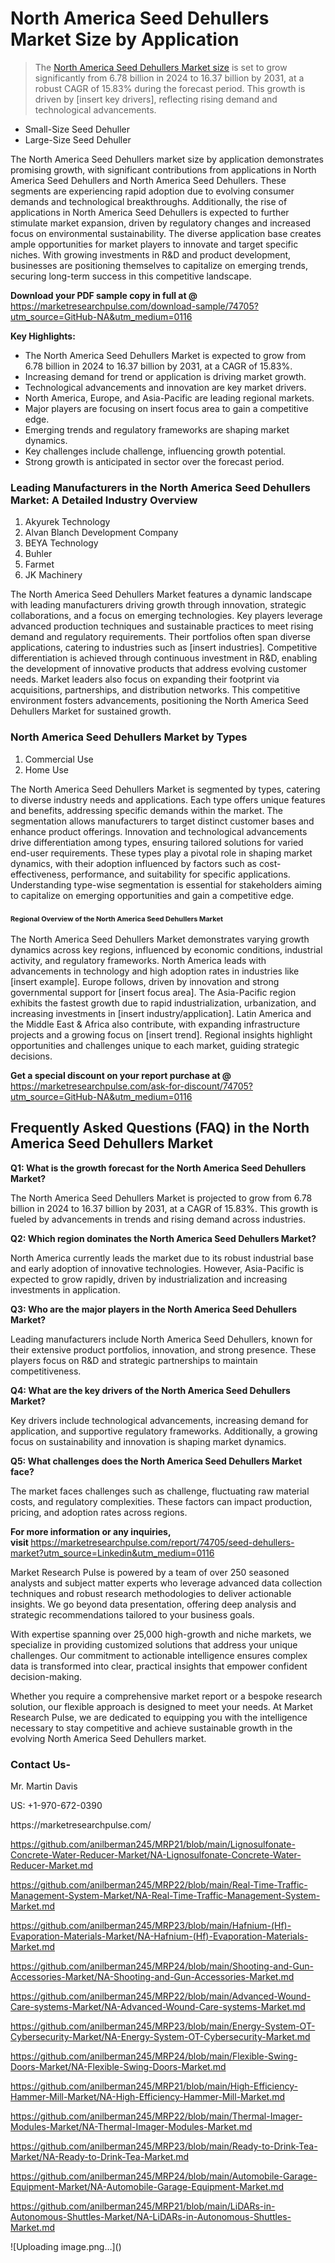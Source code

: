 <h1>North America Seed Dehullers Market&nbsp;Size by Application</h1><blockquote><p>The <a href="https://marketresearchpulse.com/download-sample/74705?utm_source=GitHub-NA&amp;utm_medium=0116">North America Seed Dehullers Market size</a> is set to grow significantly from 6.78 billion in 2024 to 16.37 billion by 2031, at a robust CAGR of 15.83% during the forecast period. This growth is driven by [insert key drivers], reflecting rising demand and technological advancements.</p></blockquote><ul><li>Small-Size Seed Dehuller<li> Large-Size Seed Dehuller</li></ul><p>The North America Seed Dehullers market size by application demonstrates promising growth, with significant contributions from applications in North America Seed Dehullers and North America Seed Dehullers. These segments are experiencing rapid adoption due to evolving consumer demands and technological breakthroughs. Additionally, the rise of applications in North America Seed Dehullers is expected to further stimulate market expansion, driven by regulatory changes and increased focus on environmental sustainability. The diverse application base creates ample opportunities for market players to innovate and target specific niches. With growing investments in R&D and product development, businesses are positioning themselves to capitalize on emerging trends, securing long-term success in this competitive landscape.</p><p><strong>Download your PDF sample copy in full at @ </strong><a href="https://marketresearchpulse.com/download-sample/74705?utm_source=GitHub-NA&amp;utm_medium=0116">https://marketresearchpulse.com/download-sample/74705?utm_source=GitHub-NA&amp;utm_medium=0116</a></p><p><strong>Key Highlights: </strong></p><ul><li>The North America Seed Dehullers Market is expected to grow from 6.78 billion in 2024 to 16.37 billion by 2031, at a CAGR of 15.83%.</li><li>Increasing demand for trend or application is driving market growth.</li><li>Technological advancements and innovation are key market drivers.</li><li>North America, Europe, and Asia-Pacific are leading regional markets.</li><li>Major players are focusing on insert focus area to gain a competitive edge.</li><li>Emerging trends and regulatory frameworks are shaping market dynamics.</li><li>Key challenges include challenge, influencing growth potential.</li><li>Strong growth is anticipated in sector over the forecast period.</li></ul><h3>Leading Manufacturers in the North America Seed Dehullers Market: A Detailed Industry Overview</h3><ol><li>Akyurek Technology</li><li>Alvan Blanch Development Company</li><li>BEYA Technology</li><li>Buhler</li><li>Farmet</li><li>JK Machinery</li></ol><div class="flex max-w-full flex-col flex-grow"><div class="min-h-8 text-message flex w-full flex-col items-end gap-2 whitespace-normal break-words [.text-message+&amp;]:mt-5" dir="auto" data-message-author-role="assistant" data-message-id="fd8432e4-4910-450d-b182-61b7bfb0a01f" data-message-model-slug="gpt-4o"><div class="flex w-full flex-col gap-1 empty:hidden first:pt-[3px]"><div class="markdown prose w-full break-words dark:prose-invert light"><p>The North America Seed Dehullers Market features a dynamic landscape with leading manufacturers driving growth through innovation, strategic collaborations, and a focus on emerging technologies. Key players leverage advanced production techniques and sustainable practices to meet rising demand and regulatory requirements. Their portfolios often span diverse applications, catering to industries such as [insert industries]. Competitive differentiation is achieved through continuous investment in R&amp;D, enabling the development of innovative products that address evolving customer needs. Market leaders also focus on expanding their footprint via acquisitions, partnerships, and distribution networks. This competitive environment fosters advancements, positioning the North America Seed Dehullers Market for sustained growth.</p></div></div></div></div><h3>North America Seed Dehullers Market by Types</h3><ol><li>Commercial Use<li> Home Use</li></ol><div class="flex max-w-full flex-col flex-grow"><div class="min-h-8 text-message flex w-full flex-col items-end gap-2 whitespace-normal break-words [.text-message+&amp;]:mt-5" dir="auto" data-message-author-role="assistant" data-message-id="084470be-0bb7-4664-bddf-5156b4f41249" data-message-model-slug="gpt-4o-mini"><div class="flex w-full flex-col gap-1 empty:hidden first:pt-[3px]"><div class="markdown prose w-full break-words dark:prose-invert light"><p>The North America Seed Dehullers Market is segmented by types, catering to diverse industry needs and applications. Each type offers unique features and benefits, addressing specific demands within the market. The segmentation allows manufacturers to target distinct customer bases and enhance product offerings. Innovation and technological advancements drive differentiation among types, ensuring tailored solutions for varied end-user requirements. These types play a pivotal role in shaping market dynamics, with their adoption influenced by factors such as cost-effectiveness, performance, and suitability for specific applications. Understanding type-wise segmentation is essential for stakeholders aiming to capitalize on emerging opportunities and gain a competitive edge.</p></div></div></div></div><h3><span style="font-size: 11px;">Regional Overview of the North America Seed Dehullers Market</span></h3><div class="flex max-w-full flex-col flex-grow"><div class="min-h-8 text-message flex w-full flex-col items-end gap-2 whitespace-normal break-words [.text-message+&amp;]:mt-5" dir="auto" data-message-author-role="assistant" data-message-id="e9038762-ce64-4e30-91c9-9bd413514231" data-message-model-slug="gpt-4o-mini"><div class="flex w-full flex-col gap-1 empty:hidden first:pt-[3px]"><div class="markdown prose w-full break-words dark:prose-invert light"><p>The North America Seed Dehullers Market demonstrates varying growth dynamics across key regions, influenced by economic conditions, industrial activity, and regulatory frameworks. North America leads with advancements in technology and high adoption rates in industries like [insert example]. Europe follows, driven by innovation and strong governmental support for [insert focus area]. The Asia-Pacific region exhibits the fastest growth due to rapid industrialization, urbanization, and increasing investments in [insert industry/application]. Latin America and the Middle East &amp; Africa also contribute, with expanding infrastructure projects and a growing focus on [insert trend]. Regional insights highlight opportunities and challenges unique to each market, guiding strategic decisions.</p></div></div></div></div><p><strong>Get a special discount on your report purchase at @ </strong><a href="https://marketresearchpulse.com/ask-for-discount/74705?utm_source=GitHub-NA&amp;utm_medium=0116">https://marketresearchpulse.com/ask-for-discount/74705?utm_source=GitHub-NA&amp;utm_medium=0116</a></p><h2>Frequently Asked Questions (FAQ) in the North America Seed Dehullers Market</h2><p><strong>Q1: What is the growth forecast for the North America Seed Dehullers Market?</strong></p><p>The North America Seed Dehullers Market is projected to grow from 6.78 billion in 2024 to 16.37 billion by 2031, at a CAGR of 15.83%. This growth is fueled by advancements in trends and rising demand across industries.</p><p><strong>Q2: Which region dominates the North America Seed Dehullers Market?</strong></p><p>North America currently leads the market due to its robust industrial base and early adoption of innovative technologies. However, Asia-Pacific is expected to grow rapidly, driven by industrialization and increasing investments in application.</p><p><strong>Q3: Who are the major players in the North America Seed Dehullers Market?</strong></p><p>Leading manufacturers include North America Seed Dehullers, known for their extensive product portfolios, innovation, and strong presence. These players focus on R&amp;D and strategic partnerships to maintain competitiveness.</p><p><strong>Q4: What are the key drivers of the North America Seed Dehullers Market?</strong></p><p>Key drivers include technological advancements, increasing demand for application, and supportive regulatory frameworks. Additionally, a growing focus on sustainability and innovation is shaping market dynamics.</p><p><strong>Q5: What challenges does the North America Seed Dehullers Market face?</strong></p><p>The market faces challenges such as challenge, fluctuating raw material costs, and regulatory complexities. These factors can impact production, pricing, and adoption rates across regions.</p><p><strong>For more information or any inquiries, visit&nbsp;</strong><a href="https://marketresearchpulse.com/report/74705/seed-dehullers-market?utm_source=Linkedin&utm_medium=0116">https://marketresearchpulse.com/report/74705/seed-dehullers-market?utm_source=Linkedin&utm_medium=0116</a></p><p>Market Research Pulse is powered by a team of over 250 seasoned analysts and subject matter experts who leverage advanced data collection techniques and robust research methodologies to deliver actionable insights. We go beyond data presentation, offering deep analysis and strategic recommendations tailored to your business goals.</p><p>With expertise spanning over 25,000 high-growth and niche markets, we specialize in providing customized solutions that address your unique challenges. Our commitment to actionable intelligence ensures complex data is transformed into clear, practical insights that empower confident decision-making.</p><p>Whether you require a comprehensive market report or a bespoke research solution, our flexible approach is designed to meet your needs. At Market Research Pulse, we are dedicated to equipping you with the intelligence necessary to stay competitive and achieve sustainable growth in the evolving North America Seed Dehullers market.</p><h3><strong>Contact Us-</strong></h3><p>Mr. Martin Davis</p><p>US: +1-970-672-0390</p><p>https://marketresearchpulse.com/</p><p><a href="https://github.com/anilberman245/MRP21/blob/main/Lignosulfonate-Concrete-Water-Reducer-Market/NA-Lignosulfonate-Concrete-Water-Reducer-Market.md">https://github.com/anilberman245/MRP21/blob/main/Lignosulfonate-Concrete-Water-Reducer-Market/NA-Lignosulfonate-Concrete-Water-Reducer-Market.md</a></p><p><a href="https://github.com/anilberman245/MRP22/blob/main/Real-Time-Traffic-Management-System-Market/NA-Real-Time-Traffic-Management-System-Market.md">https://github.com/anilberman245/MRP22/blob/main/Real-Time-Traffic-Management-System-Market/NA-Real-Time-Traffic-Management-System-Market.md</a></p><p><a href="https://github.com/anilberman245/MRP23/blob/main/Hafnium-(Hf)-Evaporation-Materials-Market/NA-Hafnium-(Hf)-Evaporation-Materials-Market.md">https://github.com/anilberman245/MRP23/blob/main/Hafnium-(Hf)-Evaporation-Materials-Market/NA-Hafnium-(Hf)-Evaporation-Materials-Market.md</a></p><p><a href="https://github.com/anilberman245/MRP24/blob/main/Shooting-and-Gun-Accessories-Market/NA-Shooting-and-Gun-Accessories-Market.md">https://github.com/anilberman245/MRP24/blob/main/Shooting-and-Gun-Accessories-Market/NA-Shooting-and-Gun-Accessories-Market.md</a></p><p><a href="https://github.com/anilberman245/MRP22/blob/main/Advanced-Wound-Care-systems-Market/NA-Advanced-Wound-Care-systems-Market.md">https://github.com/anilberman245/MRP22/blob/main/Advanced-Wound-Care-systems-Market/NA-Advanced-Wound-Care-systems-Market.md</a></p><p><a href="https://github.com/anilberman245/MRP23/blob/main/Energy-System-OT-Cybersecurity-Market/NA-Energy-System-OT-Cybersecurity-Market.md">https://github.com/anilberman245/MRP23/blob/main/Energy-System-OT-Cybersecurity-Market/NA-Energy-System-OT-Cybersecurity-Market.md</a></p><p><a href="https://github.com/anilberman245/MRP24/blob/main/Flexible-Swing-Doors-Market/NA-Flexible-Swing-Doors-Market.md">https://github.com/anilberman245/MRP24/blob/main/Flexible-Swing-Doors-Market/NA-Flexible-Swing-Doors-Market.md</a></p><p><a href="https://github.com/anilberman245/MRP21/blob/main/High-Efficiency-Hammer-Mill-Market/NA-High-Efficiency-Hammer-Mill-Market.md">https://github.com/anilberman245/MRP21/blob/main/High-Efficiency-Hammer-Mill-Market/NA-High-Efficiency-Hammer-Mill-Market.md</a></p><p><a href="https://github.com/anilberman245/MRP22/blob/main/Thermal-Imager-Modules-Market/NA-Thermal-Imager-Modules-Market.md">https://github.com/anilberman245/MRP22/blob/main/Thermal-Imager-Modules-Market/NA-Thermal-Imager-Modules-Market.md</a></p><p><a href="https://github.com/anilberman245/MRP23/blob/main/Ready-to-Drink-Tea-Market/NA-Ready-to-Drink-Tea-Market.md">https://github.com/anilberman245/MRP23/blob/main/Ready-to-Drink-Tea-Market/NA-Ready-to-Drink-Tea-Market.md</a></p><p><a href="https://github.com/anilberman245/MRP24/blob/main/Automobile-Garage-Equipment-Market/NA-Automobile-Garage-Equipment-Market.md">https://github.com/anilberman245/MRP24/blob/main/Automobile-Garage-Equipment-Market/NA-Automobile-Garage-Equipment-Market.md</a></p><p><a href="https://github.com/anilberman245/MRP21/blob/main/LiDARs-in-Autonomous-Shuttles-Market/NA-LiDARs-in-Autonomous-Shuttles-Market.md">https://github.com/anilberman245/MRP21/blob/main/LiDARs-in-Autonomous-Shuttles-Market/NA-LiDARs-in-Autonomous-Shuttles-Market.md</a></p>
![Uploading image.png…]()
